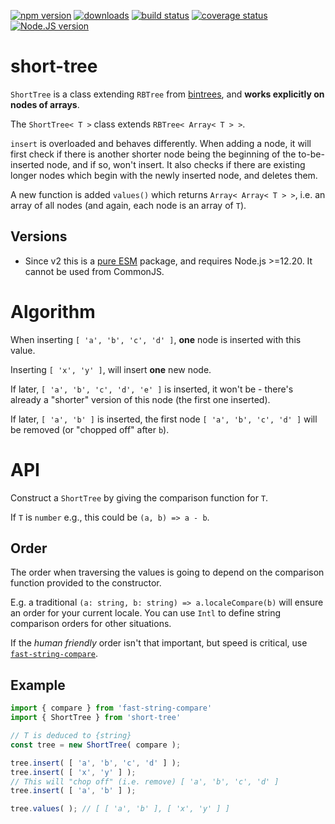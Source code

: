[![npm version][npm-image]][npm-url]
[![downloads][downloads-image]][npm-url]
[![build status][build-image]][build-url]
[![coverage status][coverage-image]][coverage-url]
[![Node.JS version][node-version]][node-url]


# short-tree

`ShortTree` is a class extending `RBTree` from [bintrees][bintrees-npm-url], and **works explicitly on nodes of arrays**.

The `ShortTree< T >` class extends `RBTree< Array< T > >`.

`insert` is overloaded and behaves differently. When adding a node, it will first check if there is another shorter node being the beginning of the to-be-inserted node, and if so, won't insert. It also checks if there are existing longer nodes which begin with the newly inserted node, and deletes them.

A new function is added `values()` which returns `Array< Array< T > >`, i.e. an array of all nodes (and again, each node is an array of `T`).


## Versions

 * Since v2 this is a [pure ESM][pure-esm] package, and requires Node.js >=12.20. It cannot be used from CommonJS.


# Algorithm


When inserting `[ 'a', 'b', 'c', 'd' ]`, **one** node is inserted with this value.

Inserting  `[ 'x', 'y' ]`, will insert **one** new node.

If later, `[ 'a', 'b', 'c', 'd', 'e' ]` is inserted, it won't be - there's already a "shorter" version of this node (the first one inserted).

If later, `[ 'a', 'b' ]` is inserted, the first node `[ 'a', 'b', 'c', 'd' ]` will be removed (or "chopped off" after `b`).


# API

Construct a `ShortTree` by giving the comparison function for `T`.

If `T` is `number` e.g., this could be `(a, b) => a - b`.


## Order

The order when traversing the values is going to depend on the comparison function provided to the constructor.

E.g. a traditional `(a: string, b: string) => a.localeCompare(b)` will ensure an order for your current locale. You can use `Intl` to define string comparison orders for other situations.

If the *human friendly* order isn't that important, but speed is critical, use [`fast-string-compare`][fast-string-compare-npm-url].


## Example

```ts
import { compare } from 'fast-string-compare'
import { ShortTree } from 'short-tree'

// T is deduced to {string}
const tree = new ShortTree( compare );

tree.insert( [ 'a', 'b', 'c', 'd' ] );
tree.insert( [ 'x', 'y' ] );
// This will "chop off" (i.e. remove) [ 'a', 'b', 'c', 'd' ]
tree.insert( [ 'a', 'b' ] );

tree.values( ); // [ [ 'a', 'b' ], [ 'x', 'y' ] ]
```


[npm-image]: https://img.shields.io/npm/v/short-tree.svg
[npm-url]: https://npmjs.org/package/short-tree
[downloads-image]: https://img.shields.io/npm/dm/short-tree.svg
[build-image]: https://img.shields.io/github/actions/workflow/status/grantila/short-tree/master.yml?branch=master
[build-url]: https://github.com/grantila/short-tree/actions?query=workflow%3AMaster
[coverage-image]: https://coveralls.io/repos/github/grantila/short-tree/badge.svg?branch=master
[coverage-url]: https://coveralls.io/github/grantila/short-tree?branch=master
[node-version]: https://img.shields.io/node/v/short-tree
[node-url]: https://nodejs.org/en/

[bintrees-npm-url]: https://npmjs.org/package/bintrees
[fast-string-compare-npm-url]: https://npmjs.org/package/fast-string-compare
[pure-esm]: https://gist.github.com/sindresorhus/a39789f98801d908bbc7ff3ecc99d99c
